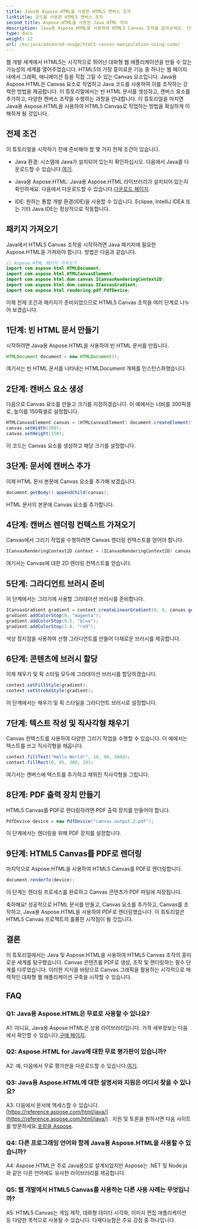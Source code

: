 ```yaml
---
title: Java용 Aspose.HTML을 사용한 HTML5 캔버스 조작
linktitle: 코드를 사용한 HTML5 캔버스 조작
second_title: Aspose.HTML을 사용한 Java HTML 처리
description: Java용 Aspose.HTML을 사용하여 HTML5 Canvas 조작을 알아보세요. 단계별 지침에 따라 대화형 그래픽을 만듭니다.
type: docs
weight: 12
url: /ko/java/advanced-usage/html5-canvas-manipulation-using-code/
---
```

웹 개발 세계에서 HTML5는 시각적으로 뛰어난 대화형 웹 애플리케이션을 만들 수 있는 가능성의 세계를 열어주었습니다. HTML5의 가장 흥미로운 기능 중 하나는 웹 페이지 내에서 그래픽, 애니메이션 등을 직접 그릴 수 있는 Canvas 요소입니다. Java용 Aspose.HTML은 Canvas 요소로 작업하고 Java 코드를 사용하여 이를 조작하는 강력한 방법을 제공합니다. 이 튜토리얼에서는 빈 HTML 문서를 생성하고, 캔버스 요소를 추가하고, 다양한 캔버스 조작을 수행하는 과정을 안내합니다. 이 튜토리얼을 마치면 Java용 Aspose.HTML을 사용하여 HTML5 Canvas로 작업하는 방법을 확실하게 이해하게 될 것입니다.

## 전제 조건

이 튜토리얼을 시작하기 전에 준비해야 할 몇 가지 전제 조건이 있습니다.

-  Java 환경: 시스템에 Java가 설치되어 있는지 확인하십시오. 다음에서 Java를 다운로드할 수 있습니다.[여기](https://www.java.com/download/).

-  Java용 Aspose.HTML: Java용 Aspose.HTML 라이브러리가 설치되어 있는지 확인하세요. 다음에서 다운로드할 수 있습니다.[다운로드 페이지](https://releases.aspose.com/html/java/).

- IDE: 원하는 통합 개발 환경(IDE)을 사용할 수 있습니다. Eclipse, IntelliJ IDEA 또는 기타 Java IDE는 정상적으로 작동합니다.

## 패키지 가져오기

Java에서 HTML5 Canvas 조작을 시작하려면 Java 패키지에 필요한 Aspose.HTML을 가져와야 합니다. 방법은 다음과 같습니다.

```java
// Aspose.HTML 패키지 가져오기
import com.aspose.html.HTMLDocument;
import com.aspose.html.HTMLCanvasElement;
import com.aspose.html.dom.canvas.ICanvasRenderingContext2D;
import com.aspose.html.dom.canvas.ICanvasGradient;
import com.aspose.html.rendering.pdf.PdfDevice;
```

이제 전제 조건과 패키지가 준비되었으므로 HTML5 Canvas 조작을 여러 단계로 나누어 보겠습니다.

## 1단계: 빈 HTML 문서 만들기

시작하려면 Java용 Aspose.HTML을 사용하여 빈 HTML 문서를 만듭니다.

```java
HTMLDocument document = new HTMLDocument();
```

여기서는 빈 HTML 문서를 나타내는 HTMLDocument 개체를 인스턴스화했습니다.

## 2단계: 캔버스 요소 생성

다음으로 Canvas 요소를 만들고 크기를 지정하겠습니다. 이 예에서는 너비를 300픽셀로, 높이를 150픽셀로 설정합니다.

```java
HTMLCanvasElement canvas = (HTMLCanvasElement) document.createElement("canvas");
canvas.setWidth(300);
canvas.setHeight(150);
```

이 코드는 Canvas 요소를 생성하고 해당 크기를 설정합니다.

## 3단계: 문서에 캔버스 추가

이제 HTML 문서 본문에 Canvas 요소를 추가해 보겠습니다.

```java
document.getBody().appendChild(canvas);
```

HTML 문서의 본문에 Canvas 요소를 추가합니다.

## 4단계: 캔버스 렌더링 컨텍스트 가져오기

Canvas에서 그리기 작업을 수행하려면 Canvas 렌더링 컨텍스트를 얻어야 합니다.

```java
ICanvasRenderingContext2D context = (ICanvasRenderingContext2D) canvas.getContext("2d");
```

여기서는 Canvas에 대한 2D 렌더링 컨텍스트를 얻습니다.

## 5단계: 그라디언트 브러시 준비

이 단계에서는 그리기에 사용할 그라데이션 브러시를 준비합니다.

```java
ICanvasGradient gradient = context.createLinearGradient(0, 0, canvas.getWidth(), 0);
gradient.addColorStop(0, "magenta");
gradient.addColorStop(0.5, "blue");
gradient.addColorStop(1.0, "red");
```

색상 정지점을 사용하여 선형 그라디언트를 만들어 다채로운 브러시를 제공합니다.

## 6단계: 콘텐츠에 브러시 할당

이제 채우기 및 획 스타일 모두에 그라데이션 브러시를 할당하겠습니다.

```java
context.setFillStyle(gradient);
context.setStrokeStyle(gradient);
```

이 단계에서는 채우기 및 획 스타일을 그라디언트 브러시로 설정합니다.

## 7단계: 텍스트 작성 및 직사각형 채우기

Canvas 컨텍스트를 사용하여 다양한 그리기 작업을 수행할 수 있습니다. 이 예에서는 텍스트를 쓰고 직사각형을 채웁니다.

```java
context.fillText("Hello World!", 10, 90, 500d);
context.fillRect(0, 95, 300, 20);
```

여기서는 캔버스에 텍스트를 추가하고 채워진 직사각형을 그립니다.

## 8단계: PDF 출력 장치 만들기

HTML5 Canvas를 PDF로 렌더링하려면 PDF 출력 장치를 만들어야 합니다.

```java
PdfDevice device = new PdfDevice("canvas.output.2.pdf");
```

이 단계에서는 렌더링을 위해 PDF 장치를 설정합니다.

## 9단계: HTML5 Canvas를 PDF로 렌더링

마지막으로 Aspose.HTML을 사용하여 HTML5 Canvas를 PDF로 렌더링합니다.

```java
document.renderTo(device);
```

이 단계는 렌더링 프로세스를 완료하고 Canvas 콘텐츠가 PDF 파일에 저장됩니다.

축하해요! 성공적으로 HTML 문서를 만들고, Canvas 요소를 추가하고, Canvas를 조작하고, Java용 Aspose.HTML을 사용하여 PDF로 렌더링했습니다. 이 튜토리얼은 HTML5 Canvas 프로젝트의 훌륭한 시작점이 될 것입니다.

## 결론

이 튜토리얼에서는 Java 및 Aspose.HTML을 사용하여 HTML5 Canvas 조작의 흥미로운 세계를 탐구했습니다. Canvas 콘텐츠를 PDF로 생성, 조작 및 렌더링하는 필수 단계를 다루었습니다. 이러한 지식을 바탕으로 Canvas 그래픽을 활용하는 시각적으로 매력적인 대화형 웹 애플리케이션 구축을 시작할 수 있습니다.

## FAQ

### Q1: Java용 Aspose.HTML은 무료로 사용할 수 있나요?

 A1: 아니요, Java용 Aspose.HTML은 상용 라이브러리입니다. 가격 세부정보는 다음에서 확인할 수 있습니다.[구매 페이지](https://purchase.aspose.com/buy).

### Q2: Aspose.HTML for Java에 대한 무료 평가판이 있습니까?

 A2: 예, 다음에서 무료 평가판을 다운로드할 수 있습니다.[여기](https://releases.aspose.com/).

### Q3: Java용 Aspose.HTML에 대한 설명서와 지원은 어디서 찾을 수 있나요?

 A3: 다음에서 문서에 액세스할 수 있습니다.[https://reference.aspose.com/html/java/](https://reference.aspose.com/html/java/) . 지원 및 토론을 원하시면 다음 사이트를 방문하세요.[포럼을 Aspose](https://forum.aspose.com/).

### Q4: 다른 프로그래밍 언어와 함께 Java용 Aspose.HTML을 사용할 수 있습니까?

A4: Aspose.HTML은 주로 Java용으로 설계되었지만 Aspose는 .NET 및 Node.js와 같은 다른 언어에도 유사한 라이브러리를 제공합니다.

### Q5: 웹 개발에서 HTML5 Canvas를 사용하는 다른 사용 사례는 무엇입니까?

A5: HTML5 Canvas는 게임 제작, 대화형 데이터 시각화, 이미지 편집 애플리케이션 등 다양한 목적으로 사용될 수 있습니다. 다재다능함은 주요 강점 중 하나입니다.